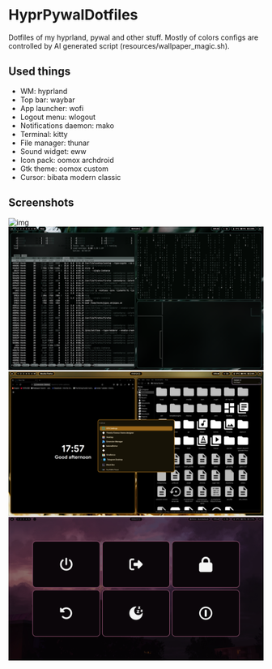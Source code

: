 # HyprPywalDotfiles
Dotfiles of my hyprland, pywal and other stuff.
Mostly of colors configs are controlled by AI generated script (resources/wallpaper_magic.sh).
## Used things
- WM: hyprland
- Top bar: waybar
- App launcher: wofi
- Logout menu: wlogout
- Notifications daemon: mako
- Terminal: kitty
- File manager: thunar
- Sound widget: eww
- Icon pack: oomox archdroid
- Gtk theme: oomox custom
- Cursor: bibata modern classic
## Screenshots
![img](https://github.com/val00n/HyprPywalDotfiles/blob/main/Screenshots/image.png?raw=true)
![img](https://github.com/val00n/HyprPywalDotfiles/blob/main/Screenshots/image2.png?raw=true)
![img](https://github.com/val00n/HyprPywalDotfiles/blob/main/Screenshots/image3.png?raw=true)
![img](https://github.com/val00n/HyprPywalDotfiles/blob/main/Screenshots/image5.png?raw=true)
